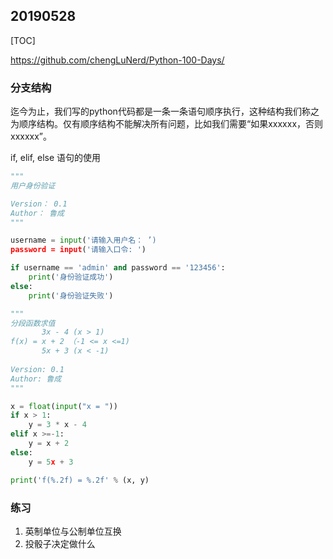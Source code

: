 ## 20190528

[TOC]

https://github.com/chengLuNerd/Python-100-Days/

### 分支结构

迄今为止，我们写的python代码都是一条一条语句顺序执行，这种结构我们称之为顺序结构。仅有顺序结构不能解决所有问题，比如我们需要“如果xxxxxx，否则xxxxxx”。



if, elif, else 语句的使用

```python
"""
用户身份验证

Version： 0.1
Author： 鲁成
"""

username = input('请输入用户名： ’)
password = input('请输入口令: ')

if username == 'admin' and password == '123456':
    print('身份验证成功')
else:
    print('身份验证失败')
```



```python
"""
分段函数求值
       3x - 4 (x > 1)
f(x) = x + 2 （-1 <= x <=1)
	   5x + 3 (x < -1)
	   
Version: 0.1
Author: 鲁成
"""

x = float(input("x = "))
if x > 1:
    y = 3 * x - 4
elif x >=-1:
    y = x + 2
else:
    y = 5x + 3

print('f(%.2f) = %.2f' % (x, y)

```

### 练习

1. 英制单位与公制单位互换
2. 投骰子决定做什么